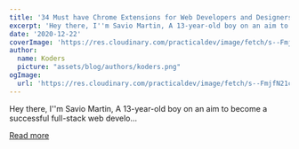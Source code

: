 ```yaml
---
title: '34 Must have Chrome Extensions for Web Developers and Designers'
excerpt: 'Hey there, I''m Savio Martin, A 13-year-old boy on an aim to become a successful full-stack web develo...'
date: '2020-12-22'
coverImage: 'https://res.cloudinary.com/practicaldev/image/fetch/s--FmjfN21c--/c_imagga_scale,f_auto,fl_progressive,h_420,q_auto,w_1000/https://dev-to-uploads.s3.amazonaws.com/i/z59m0sleg6sql1ws7wzw.png'
author:
  name: Koders
  picture: "assets/blog/authors/koders.png"
ogImage:
  url: 'https://res.cloudinary.com/practicaldev/image/fetch/s--FmjfN21c--/c_imagga_scale,f_auto,fl_progressive,h_420,q_auto,w_1000/https://dev-to-uploads.s3.amazonaws.com/i/z59m0sleg6sql1ws7wzw.png'
---
```


Hey there, I''m Savio Martin, A 13-year-old boy on an aim to become a successful full-stack web develo...

[Read more](https://dev.to/saviomartin/34-must-have-chrome-extensions-for-web-developers-and-designers-421b)
